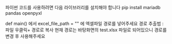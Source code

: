 파이썬 코드를 사용하려면 다음 라이브러리를 설치해야 합니다
pip install mariadb pandas openpyxl

def main() 에서 
excel_file_path = "" 에 엑셀파일 경로를 넣어주세요
경로 추출법 : 파일 우클릭+ 경로로 복사
현재 경로는 바탕화면의 test.xlsx 파일로 되어있으니 경로를 변경 후 사용해주세요
